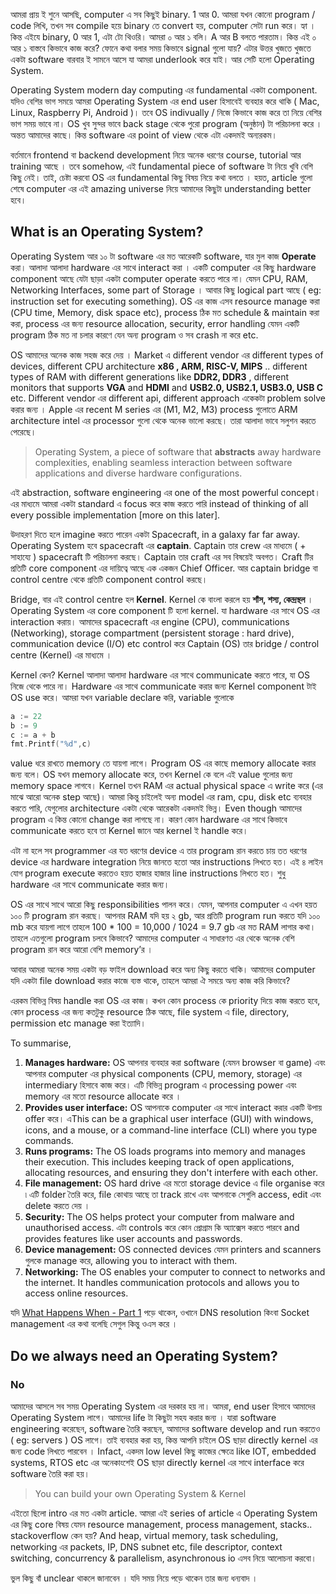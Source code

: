 আমরা প্রায় ই শুনে আসছি, computer এ সব কিছুই binary. 1 আর 0. আমরা যখন কোনো program / code লিখি,  তখন সব compile হয়ে binary তে convert হয়, computer সেটা run করে। হ্যা । কিন্ত এইযে binary, 0 আর 1, এটা টো থিওরি। আমরা ০ আর ১ বলি। A আর B বলতে পারতাম। কিন্ত এই ০ আর ১ বাস্তবে কিভাবে কাজ করে? ফোনে কথা বলার সময় কিভাবে signal গুলো যায়? এটার উত্তর খুজতে খুজতে একটা software বারবার ই সামনে আসে যা আমরা underlook করে যাই। আর সেটি হলো Operating System.  

Operating System modern day computing এর fundamental একটা component. যদিও বেশির ভাগ সময়ে আমরা Operating System এর end user হিসাবেই ব্যবহার করে থাকি ( Mac, Linux, Raspberry Pi, Android )। তবে OS indivually / নিজে কিভাবে কাজ করে তা নিয়ে বেশির ভাগ সময় ভাবে না। OS খুব সুন্দর ভাবে back stage থেকে পুরো program (অনুষ্ঠান) টা পরিচালনা করে । অন্তত আমাদের কাছে। কিন্ত software এর point of view থেকে এটা একদমই অন্যরকম। 

বর্তমানে frontend বা backend development নিয়ে অনেক ধরণের course, tutorial আর training আছে । তবে somehow, এই fundamental piece of software টা নিয়ে খুবি বেশি কিছু নেই। তাই, চেষ্টা করবো OS এর fundamental কিছু বিষয় নিয়ে কথা বলতে । হয়ত, article গুলো শেষে computer এর এই amazing universe নিয়ে আমাদের কিছুটা understanding better হবে। 

## What is an Operating System?
Operating System আর ১০ টা software এর মত আরেকটি software, যার মুল কাজ **Operate** করা। আলাদা আলাদা hardware এর সাথে interact করা । একটি computer এর কিছু hardware component আছে যেটা ছাড়া একটা computer operate করতে পারে না। যেমন CPU, RAM, Networking Interfaces, some part of Storage । আবার কিছু logical part আছে ( eg: instruction set for executing something).  OS এর কাজ এসব resource manage করা (CPU time, Memory, disk space etc), process ঠিক মত schedule & maintain করা করা, process এর জন্য resource allocation, security, error handling যেমন একটি program ঠিক মত না চলার কারণে যেন অন্য program ও সব crash না করে etc. 

OS আমাদের অনেক কাজ সহজ করে দেয় । Market এ different vendor এর different types of devices, different CPU architecture **x86 , ARM, RISC-V, MIPS** .. different types of RAM with different generations like **DDR2, DDR3** , different monitors that supports **VGA** and **HDMI** and **USB2.0, USB2.1, USB3.0, USB C** etc. Different vendor এর different api, different approach একেকটা problem solve করার জন্য । Apple এর recent M series এর (M1, M2, M3) process গুলোতে ARM architecture intel এর processor গুলো থেকে অনেক ভালো করছে। তারা আলাদা ভাবে সলুশন করতে পেরেছে। 

> Operating System, a piece of software that **abstracts** away hardware complexities, enabling seamless interaction between software applications and diverse hardware configurations.

এই abstraction, software engineering এর one of the most powerful concept। এর মাধ্যমে আমরা একটা standard এ focus করে কাজ করতে পারি instead of thinking of all every possible implementation [more on this later].  

উদাহরণ দিতে হলে imagine করতে পারেন একটা Spacecraft, in a galaxy far far away. Operating System হবে spacecraft এর **captain**. Captain তার crew এর মাধ্যমে ( + সাহায্যে ) spacecraft টি পরিচালনা করছে। Captain তার craft এর সব বিষয়েই অবগত। Craft টির প্রতিটি core component এর দায়িত্বে আছে এক একজন Chief Officer. আর captain bridge বা control centre থেকে প্রতিটি component control করছে। 

Bridge, বার এই control centre হল **Kernel**. Kernel কে বাংলা করলে হয় **শাঁস, শস্য, কেন্দ্রস্থল** । Operating System এর core component টি হলো kernel. যা hardware এর সাথে OS এর interaction করায়। আমাদের spacecraft এর engine (CPU), communications (Networking), storage compartment (persistent storage : hard drive), communication device (I/O) etc control করে Captain (OS) তার bridge / control centre (Kernel) এর মাধ্যমে । 

Kernel কেন? Kernel আলাদা আলাদা hardware এর সাথে communicate করতে পারে, যা OS নিজে থেকে পারে না। Hardware এর সাথে communicate করার জন্য Kernel component টাই OS use করে। আমরা যখন variable declare করি, variable গুলোকে
```go
a := 22
b := 9
c := a + b
fmt.Printf("%d",c) 
```
value ধরে রাখতে memory তে যায়গা লাগে। Program OS এর কাছে memory allocate করার জন্য বলে। OS যখন memory allocate করে, তখন Kernel কে বলে এই value গুলোর জন্য memory space লাগবে। Kernel তখন RAM এর actual physical space এ write করে (এর মাঝে আরো অনেক step আছে)। আমরা কিন্তু চাইলেই অন্য model এর ram, cpu, disk etc ব্যবহার করতে পারি, যেগুলোর architecture একটা থেকে আরেকটা একদমই ভিন্ন। Even though আমাদের program এ কিন্ত কোনো change করা লাগছে না। কারণ কোন hardware এর সাথে কিভাবে communicate করতে হবে তা Kernel জানে আর kernel ই handle করে। 

এটা না হলে সব programmer এর যত ধরণের device এ তার program রান করতে চায় তত ধরণের device এর hardware integration নিয়ে জানতে হতো আর instructions লিখতে হত। এই ৪ লাইন যোগ program execute করতেও হয়ত হাজার হাজার line instructions লিখতে হত। শুধু hardware এর সাথে communicate করার জন্য। 

OS এর সাথে সাথে আরো কিছু responsibilities পালন করে। যেমন, আপনার computer এ এখন হয়ত ১০০ টি program রান করছে। আপনার RAM যদি হয় ২ gb, আর প্রতিটি program run করতে যদি ১০০ mb করে যায়গা লাগে তাহলে 100 * 100 = 10,000 / 1024 = 9.7 gb এর মত RAM লাগার কথা। তাহলে এতগুলো program চলবে কিভাবে? আমাদের computer এ সাধারণত এর থেকে অনেক বেশি program রান করে আরো বেশি memory’র । 

আবার আমরা অনেক সময় একটা বড় ফাইল download করে অন্য কিছু করতে থাকি। আমাদের computer যদি একটা file download করার কাজে ব্যস্ত থাকে, তাহলে আমরা ঐ সময়ে অন্য কাজ করি কিভাবে? 

এরকম বিভিন্ন বিষয় handle করা OS এর কাজ। কখন কোন process কে priority দিয়ে কাজ করতে হবে, কোন process এর জন্য কতটুকু resource ঠিক আছে, file system এ file, directory, permission etc manage করা ইত্যাদি। 

To summarise,
1. **Manages hardware:** OS আপনার ব্যবহার করা software (যেমন browser বা game) এবং আপনার computer এর physical components (CPU, memory, storage) এর intermediary হিসাবে কাজ করে। এটি বিভিন্ন program এ processing power এবং memory এর মতো resource allocate করে ।
2. **Provides user interface:** OS আপনাকে computer এর সাথে interact করার একটি উপায় offer করে। এThis can be a graphical user interface (GUI) with windows, icons, and a mouse, or a command-line interface (CLI) where you type commands.
3. **Runs programs:** The OS loads programs into memory and manages their execution. This includes keeping track of open applications, allocating resources, and ensuring they don't interfere with each other. 
4. **File management:** OS hard drive এর মতো storage device এ file organise করে ৷ এটি folder তৈরি করে, file কোথায় আছে তা track রাখে এবং আপনাকে সেগুলি access, edit এবং delete করতে দেয় ।
5. **Security:** The OS helps protect your computer from malware and unauthorised access. এটা controls করে  কোন প্রোগ্রাম কি অ্যাক্সেস করতে পারবে  and provides features like user accounts and passwords.
6. **Device management:** OS connected devices যেমন printers and scanners গুলকে manage করে, allowing you to interact with them. 
7. **Networking:** The OS enables your computer to connect to networks and the internet. It handles communication protocols and allows you to access online resources.


যদি [What Happens When - Part 1](https://www.linkedin.com/posts/thearyanahmed_knowyourbasics-activity-7211444623355822082-qGPS/?utm_source=share&utm_medium=member_desktop) পড়ে থাকেন, ওখানে DNS resolution কিংবা Socket management এর কথা বলেছি সেগুল কিন্তু ওএস করে । 

## Do we always need an Operating System?
### No
আমাদের আসলে সব সময় Operating System এর দরকার হয় না। আমরা, end user হিসাবে আমাদের Operating System লাগে। আমাদের life টা কিছুটা সহয করার জন্য । যারা software engineering করেছেন, software তৈরি করছেন, আমাদের software develop and run করতেও ( eg: servers ) OS লাগে। তাই ব্যবহার করা হয়, কিন্ত আপনি চাইলে OS ছাড়া directly kernel এর জন্য code লিখতে পারবেন । Infact, একদম low level কিছু কাজের ক্ষেত্রে like IOT, embedded systems, RTOS etc এর অনেকাংশেই OS ছাড়া directly kernel এর সাথে interface করে software তৈরি করা হয়। 

> You can build your own Operating System & Kernel

এইতো ছিলো intro এর মত একটা article. আমরা এই series of article এ Operating System এর কিছু core বিষয় যেমন resource management, process management, stacks.. stackoverflow কেন হয়? And heap, virtual memory, task scheduling, networking এর packets, IP, DNS subnet etc, file descriptor, context switching, concurrency & parallelism, asynchronous io এসব নিয়ে আলোচনা করবো। 


ভুল কিছু বাঁ unclear থাকলে জানাবেন । যদি সময় নিয়ে পড়ে থাকেন তার জন্য ধন্যবাদ ।